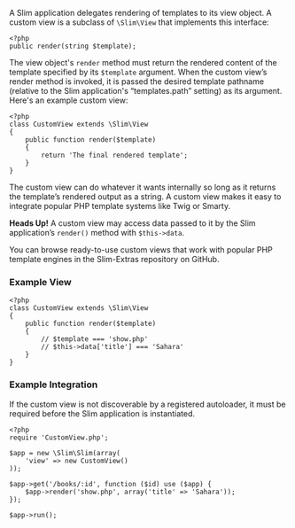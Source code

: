 A Slim application delegates rendering of templates to its view object. A custom view is a subclass
of `\Slim\View` that implements this interface:

    <?php
    public render(string $template);

The view object's `render` method must return the rendered content of the template specified by its
`$template` argument. When the custom view’s render method is invoked, it is passed the desired template
pathname (relative to the Slim application's “templates.path” setting) as its argument. Here's an example
custom view:

    <?php
    class CustomView extends \Slim\View
    {
        public function render($template)
        {
            return 'The final rendered template';
        }
    }

The custom view can do whatever it wants internally so long as it returns the template’s rendered output as a string.
A custom view makes it easy to integrate popular PHP template systems like Twig or Smarty.

<div class="alert alert-info">
    <strong>Heads Up!</strong> A custom view may access data passed to it by the Slim application’s
    <code>render()</code> method with <code>$this->data</code>.
</div>

You can browse ready-to-use custom views that work with popular PHP template engines in the Slim-Extras repository
on GitHub.

### Example View

    <?php
    class CustomView extends \Slim\View
    {
        public function render($template)
        {
            // $template === 'show.php'
            // $this->data['title'] === 'Sahara'
        }
    }

### Example Integration

If the custom view is not discoverable by a registered autoloader, it must be required before the Slim application
is instantiated.

    <?php
    require 'CustomView.php';

    $app = new \Slim\Slim(array(
        'view' => new CustomView()
    ));

    $app->get('/books/:id', function ($id) use ($app) {
        $app->render('show.php', array('title' => 'Sahara'));
    });

    $app->run();
